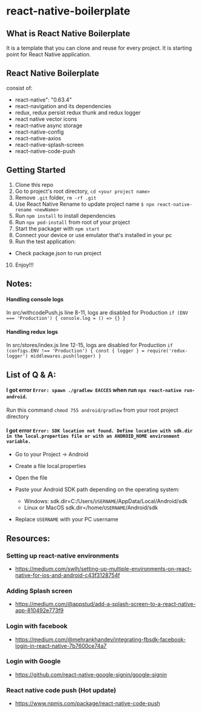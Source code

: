 # react-native-boilerplate

## What is React Native Boilerplate
 It is a template that you can clone and reuse for every project. It is starting point for React Native application.

## React Native Boilerplate

consist of:

- react-native": "0.63.4"
- react-navigation and its dependencies
- redux, redux persist redux thunk and redux logger
- react native vector icons
- react-native async storage
- react-native-config
- react-native-axios
- react-native-splash-screen
- react-native-code-push

## Getting Started

1. Clone this repo
2. Go to project's root directory, `cd <your project name>`
3. Remove `.git` folder, `rm -rf .git`
4. Use React Native Rename to update project name `$ npx react-native-rename <newName>`
5. Run `npm install` to install dependencies
6. Run `npx pod-install` from root of your project
7. Start the packager with `npm start`
8. Connect your device or use emulator that's installed in your pc
9. Run the test application:

- Check package.json to run project

10. Enjoy!!!

## Notes:

  #### Handling console logs
  In src/withcodePush.js line 8-11, logs are disabled for Production
  `if (ENV === 'Production') {
    console.log = () => {}
  }`

  #### Handling redux logs
  In src/stores/index.js line 12-15, logs are disabled for Production
  `if (configs.ENV !== 'Production') {
    const { logger } = require('redux-logger')
    middlewares.push(logger)
  }`

## List of Q & A:

  #### I got error `Error: spawn ./gradlew EACCES` when run `npx react-native run-android`.
  Run this command `chmod 755 android/gradlew` from your root project directory

  #### I got error `Error: SDK location not found. Define location with sdk.dir in the local.properties file or with an ANDROID_HOME environment variable.`
  - Go to your Project -> Android
  - Create a file local.properties
  - Open the file
  - Paste your Android SDK path depending on the operating system:

    - Windows:
      sdk.dir=C:/Users/`USERNAME`/AppData/Local/Android/sdk
    - Linux or MacOS
      sdk.dir=/home/`USERNAME`/Android/sdk

  - Replace `USERNAME` with your PC username

## Resources:

  ### Setting up react-native environments
  - https://medium.com/swlh/setting-up-multiple-environments-on-react-native-for-ios-and-android-c43f3128754f

  ### Adding Splash screen
  - https://medium.com/@appstud/add-a-splash-screen-to-a-react-native-app-810492e773f9

  ### Login with facebook
  - https://medium.com/@mehrankhandev/integrating-fbsdk-facebook-login-in-react-native-7b7600ce74a7

  ### Login with Google
  - https://github.com/react-native-google-signin/google-signin

  ### React native code push (Hot update)
  - https://www.npmjs.com/package/react-native-code-push

